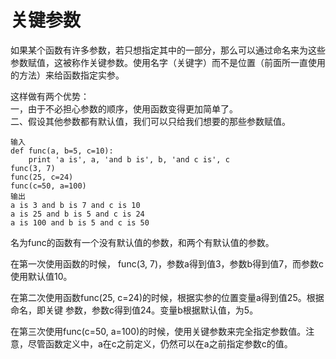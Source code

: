 # 关键参数
如果某个函数有许多参数，若只想指定其中的一部分，那么可以通过命名来为这些参数赋值，这被称作关键参数。使用名字（关键字）而不是位置（前面所一直使用的方法）来给函数指定实参。  

这样做有两个优势：  
一，由于不必担心参数的顺序，使用函数变得更加简单了。  
二、假设其他参数都有默认值，我们可以只给我们想要的那些参数赋值。  

	输入
	def func(a, b=5, c=10):
		print 'a is', a, 'and b is', b, 'and c is', c
	func(3, 7)
	func(25, c=24)
	func(c=50, a=100)
	输出
	a is 3 and b is 7 and c is 10
	a is 25 and b is 5 and c is 24
	a is 100 and b is 5 and c is 50

名为func的函数有一个没有默认值的参数，和两个有默认值的参数。

在第一次使用函数的时候， func(3, 7)，参数a得到值3，参数b得到值7，而参数c使用默认值10。

在第二次使用函数func(25, c=24)的时候，根据实参的位置变量a得到值25。根据命名，即关键
参数，参数c得到值24。变量b根据默认值，为5。

在第三次使用func(c=50, a=100)的时候，使用关键参数来完全指定参数值。注意，尽管函数定义中，a在c之前定义，仍然可以在a之前指定参数c的值。
